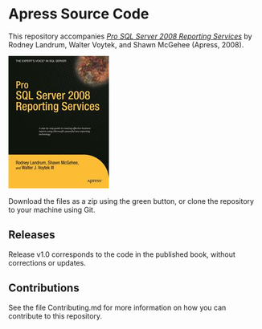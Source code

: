 # Apress Source Code

This repository accompanies [*Pro SQL Server 2008 Reporting Services*](http://www.apress.com/9781590599921) by Rodney Landrum, Walter Voytek, and Shawn McGehee (Apress, 2008).

![Cover image](9781590599921.jpg)

Download the files as a zip using the green button, or clone the repository to your machine using Git.

## Releases

Release v1.0 corresponds to the code in the published book, without corrections or updates.

## Contributions

See the file Contributing.md for more information on how you can contribute to this repository.

